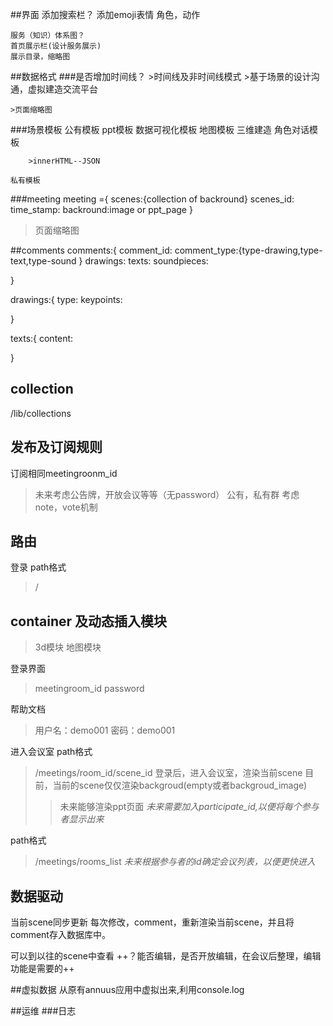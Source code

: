 ##界面
	添加搜索栏？
		添加emoji表情
		角色，动作

	服务（知识）体系图？
	首页展示栏(设计服务展示)
	展示目录，缩略图

##数据格式
###是否增加时间线？
	>时间线及非时间线模式
	>基于场景的设计沟通，虚拟建造交流平台

	>页面缩略图

###场景模板
	公有模板
		ppt模板
		数据可视化模板
		地图模板
		三维建造
		角色对话模板	

		>innerHTML--JSON

	私有模板
###meeting
meeting ={
scenes:{collection of backround}
scenes_id:
time_stamp:
backround:image or ppt_page
}

>页面缩略图

##comments
comments:{
	comment_id:
	comment_type:{type-drawing,type-text,type-sound }
	drawings:
	texts:
	soundpieces:

}

drawings:{
	type:
	keypoints:

}

texts:{
	content:

}

## collection
/lib/collections

## 发布及订阅规则

订阅相同meetingroonm_id
>未来考虑公告牌，开放会议等等（无password）
>公有，私有群
>考虑note，vote机制

## 路由
登录
path格式
>/

## container 及动态插入模块
>3d模块
>地图模块



登录界面
>meetingroom_id
>password

帮助文档
>用户名：demo001
>密码：demo001

进入会议室
path格式
>/meetings/room_id/scene_id
登录后，进入会议室，渲染当前scene
目前，当前的scene仅仅渲染backgroud(empty或者backgroud_image)
>>未来能够渲染ppt页面
>>*未来需要加入participate_id,以便将每个参与者显示出来*

path格式
>/meetings/rooms_list
*未来根据参与者的id确定会议列表，以便更快进入*

## 数据驱动
当前scene同步更新
每次修改，comment，重新渲染当前scene，并且将comment存入数据库中。

可以到以往的scene中查看
++？能否编辑，是否开放编辑，在会议后整理，编辑功能是需要的++


##虚拟数据
从原有annuus应用中虚拟出来,利用console.log


##运维
###日志
